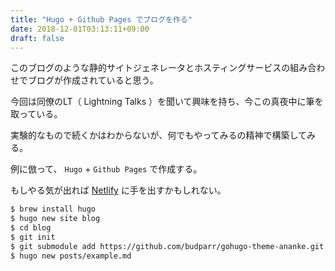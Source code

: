```yaml
---
title: "Hugo + Github Pages でブログを作る"
date: 2018-12-01T03:13:11+09:00
draft: false
---
```


このブログのような静的サイトジェネレータとホスティングサービスの組み合わせでブログが作成されていると思う。

今回は同僚のLT（ Lightning Talks ）を聞いて興味を持ち、今この真夜中に筆を取っている。

実験的なもので続くかはわからないが、何でもやってみるの精神で構築してみる。

例に倣って、 `Hugo` + `Github Pages` で作成する。

もしやる気が出れば [Netlify](https://www.netlify.com/) に手を出すかもしれない。


```bash
$ brew install hugo
$ hugo new site blog
$ cd blog
$ git init
$ git submodule add https://github.com/budparr/gohugo-theme-ananke.git themes/gohugo-theme-ananke
$ hugo new posts/example.md
```
